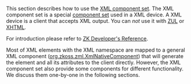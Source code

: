 

This section describes how to use the [XML component set](/zuml_ref/xml). The XML component
set is a special [component set](/zuml_ref/languages) used in a XML device. A
XML device is a client that accepts XML output. You can *not* use it
with [ZUL](/zuml_ref/zul) or
[XHTML](/zuml_ref/xhtml).

For introduction please refer to [ZK Developer's Reference]({{site.baseurl}}/zk_dev_ref/ui_patterns/xml_ouput).

Most of XML elements with the XML namespace are mapped to a general XML
component ([org.zkoss.zml.XmlNativeComponent](https://www.zkoss.org/javadoc/latest/zk/org/zkoss/zml/XmlNativeComponent.html)) that
will generate the element and all its attributes to the client directly.
However, the XML component set also provide some components for
different functionality. We discuss them one-by-one in the following
sections.




